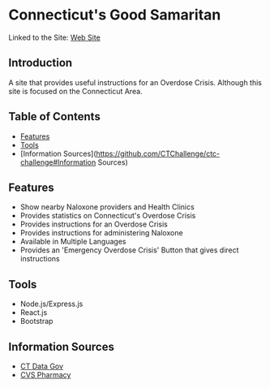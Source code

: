 # Connecticut's Good Samaritan
Linked to the Site: [Web Site](http://ec2-54-86-219-164.compute-1.amazonaws.com:9000/)

##  Introduction
A site that provides useful instructions for an Overdose Crisis. Although this site is focused on the Connecticut Area.

##  Table of Contents
+ [Features](https://github.com/CTChallenge/ctc-challenge#Features)
+ [Tools](https://github.com/CTChallenge/ctc-challenge#Tools)
+ [Information Sources](https://github.com/CTChallenge/ctc-challenge#Information Sources)

##  Features
+ Show nearby Naloxone providers and Health Clinics
+ Provides statistics on Connecticut's Overdose Crisis
+ Provides instructions for an Overdose Crisis
+ Provides instructions for administering Naloxone
+ Available in Multiple Languages
+ Provides an 'Emergency Overdose Crisis' Button that gives direct instructions


##  Tools
+ Node.js/Express.js
+ React.js
+ Bootstrap

##  Information Sources
+ [CT Data Gov](https://data.ct.gov/browse?category=Health+and+Human+Services)
+ [CVS Pharmacy](https://www.cvs.com/content/prescription-drug-abuse/save-a-life)




